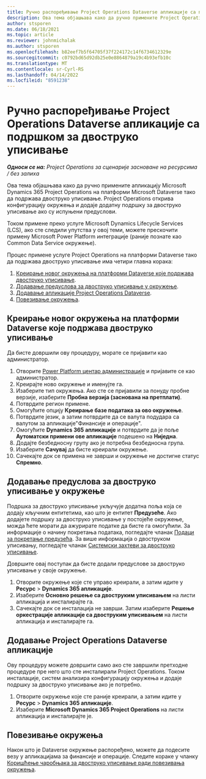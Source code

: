```yaml
---
title: Ручно распоређивање Project Operations Dataverse апликације са подршком за двоструко уписивање
description: Ова тема објашњава како да ручно примените Project Operations Dataverse апликацију тако да подржава двоструко уписивање.
author: stsporen
ms.date: 06/18/2021
ms.topic: article
ms.reviewer: johnmichalak
ms.author: stsporen
ms.openlocfilehash: b82eef7b5f64705f37f224172c14f6734612329e
ms.sourcegitcommit: c0792bd65d92db25e0e8864879a19c4b93efb10c
ms.translationtype: MT
ms.contentlocale: sr-Cyrl-RS
ms.lasthandoff: 04/14/2022
ms.locfileid: "8591238"
---
```

# <a name="manually-deploy-the-project-operations-dataverse-app-with-dual-write-support"></a>Ручно распоређивање Project Operations Dataverse апликације са подршком за двоструко уписивање

_**Односи се на:** Project Operations за сценарије засноване на ресурсима / без залиха_

Ова тема објашњава како да ручно примените апликацију Microsoft Dynamics 365 Project Operations на платформи Microsoft Dataverse тако да подржава двоструко уписивање. Project Operations открива конфигурацију окружења и додаје додатну подршку за двоструко уписивање ако су испуњени предуслови.

Током примене преко услуге Microsoft Dynamics Lifecycle Services (LCS), ако сте следили упутства у овој теми, можете прескочити примену Microsoft Power Platform интеграције (раније познате као Common Data Service окружење).

Процес примене услуге Project Operations на платформи Dataverse тако да подржава двоструко уписивање има четири главна корака:

1. [Креирање новог окружења на платформи Dataverse које подржава двоструко уписивање](#create).
2. [Додавање предуслова за двоструко уписивање у окружење](#prerequisites).
3. [Додавање апликације Project Operations Dataverse](#dataverse).
4. [Повезивање окружења](#link).

## <a name="create-a-new-environment-in-dataverse-that-supports-dual-write"></a><a name="create"></a>Креирање новог окружења на платформи Dataverse које подржава двоструко уписивање

Да бисте довршили ову процедуру, морате се пријавити као администратор.

1. Отворите [Power Platform центар администрације](https://admin.powerplatform.com) и пријавите се као администратор.
2. Креирајте ново окружење и именујте га.
3. Изаберите тип окружења. Ако сте се пријавили за понуду пробне верзије, изаберите **Пробна верзија (заснована на претплати)**.
4. Потврдите регион примене.
5. Омогућите опцију **Креирање базе података за ово окружење**. 
6. Потврдите језик, а затим потврдите да се валута подудара са валутом за апликације"Финансије и операције".
7. Омогућите **Dynamics 365 апликације** и потврдите да је поље **Аутоматски примени ове апликације** подешено на **Ниједна**.
8. Додајте безбедносну групу ако је потребна безбедносна група.
9. Изаберите **Сачувај** да бисте креирали окружење.
10. Сачекајте док се примена не заврши и окружење не достигне статус **Спремно**.

## <a name="add-dual-write-prerequisites-to-the-environment"></a><a name="prerequisites"></a>Додавање предуслова за двоструко уписивање у окружење

Подршка за двоструко уписивање укључује додатна поља која се додају кључним ентитетима, као што је ентитет **Предузеће**. Ако додајете подршку за двоструко уписивање у постојеће окружење, можда ћете морати да ажурирате податке да бисте га омогућили. За информације о начину покретања података, погледајте чланак [Подаци за покретање предузећа](/dynamics365/fin-ops-core/dev-itpro/data-entities/dual-write/bootstrap-company-data). За више информација о двоструком уписивању, погледајте чланак [Системски захтеви за двоструко уписивање](/dynamics365/fin-ops-core/dev-itpro/data-entities/dual-write/dual-write-system-req).

Довршите овај поступак да бисте додали предуслове за двоструко уписивање у своје окружење.

1. Отворите окружење које сте управо креирали, а затим идите у **Ресурс** \> **Dynamics 365 апликације**.
2. Изаберите **Основно решење са двоструким уписивањем** на листи апликација и инсталирајте га.
3. Сачекајте док се инсталација не заврши. Затим изаберите **Решење оркестрације апликације са двоструким уписивањем** на листи апликација и инсталирајте га.

## <a name="add-the-project-operations-dataverse-app"></a><a name="dataverse"></a>Додавање Project Operations Dataverse апликације

Ову процедуру можете довршити само ако сте завршили претходне процедуре пре него што сте инсталирали Project Operations. Током инсталације, систем анализира конфигурацију окружења и додаје подршку за двоструко уписивање ако је потребно.

1. Отворите окружење које сте раније креирали, а затим идите у **Ресурс** \> **Dynamics 365 апликације**.
2. Изаберите **Microsoft Dynamics 365 Project Operations** на листи апликација и инсталирајте је.

## <a name="link-your-environments"></a><a name="link"></a>Повезивање окружења

Након што је Dataverse окружење распоређено, можете да подесите везу у апликацијама за финансије и операције. Следите кораке у чланку [Коришћење чаробњака за двоструко уписивање ради повезивања окружења](/dynamics365/fin-ops-core/dev-itpro/data-entities/dual-write/link-your-environment).
